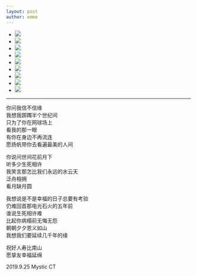 ```yaml
---
layout: post
author: emme
---
```

<div class="slider">
	<ul class="slides">
		<li><img src="/assets/images/20190925_1.jpg"/></li>
		<li><img src="/assets/images/20190925_2.jpg"/></li>
		<li><img src="/assets/images/20190925_3.jpg"/></li>
		<li><img src="/assets/images/20190925_4.jpg"/></li>
		<li><img src="/assets/images/20190925_5.jpg"/></li>
		<li><img src="/assets/images/20190925_6.jpg"/></li>
		<li><img src="/assets/images/20190925_7.jpg"/></li>
		<li><img src="/assets/images/20190925_8.jpg"/></li>
		<li><img src="/assets/images/20190925_9.jpg"/></li>							
	</ul>
</div>
<hr/>
<p/>
你问我信不信缘<br/>
我想我踯躅半个世纪间<br/>
只为了你在网球场上<br/>
看我的那一眼<br/>
有你在身边不再流连<br/>
愿扬帆带你去看遍最美的人间<br/>
<p/>
你说问世间花前月下<br/>
听多少生死相许<br/>
我笑言那怎比我们永远的水云天<br/>
泛舟相拥<br/>
看月缺月圆<br/>
<p/>
我想说是不是幸福的日子总要有考验<br/>
仍难回首那电光石火的五年前<br/>
谁说生死相许难<br/>
比起你病榻前无悔无怨<br/>
朝朝夕夕恩义如山<br/>
我想我们要延续几千年的缘<br/>
<p/>
祝好人寿比南山<br/>
愿挚友幸福延绵<br/>
<p/>
2019.9.25 Mystic CT
